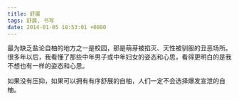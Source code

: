 ```yaml
---
title: 舒展
tags: 舒展, 书写
date: 2014-01-05 18:53:01 +0800
---
```



最为缺乏盐论自柚的地方之一是校园，那是萌芽被掐灭、天性被驯服的丑恶场所。很多年以后，我看懂了那些中年男子或中年妇女的姿态和心思，看得更明白的是我不想也有一样的姿态和心思。

如果没有压抑，如果可以拥有有序舒展的自柚，人们一定不会选择爆发宣泄的自柚。

